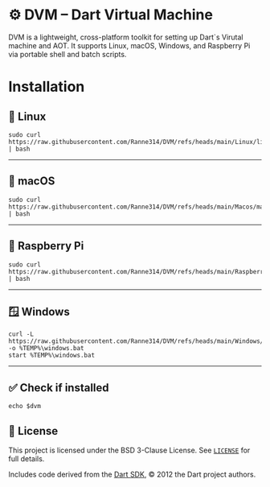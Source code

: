 # ⚙️ DVM – Dart Virtual Machine

DVM is a lightweight, cross-platform toolkit for setting up Dart`s Virutal machine and AOT. It supports Linux, macOS, Windows, and Raspberry Pi via portable shell and batch scripts.

# Installation

## 🐧 Linux

```
sudo curl https://raw.githubusercontent.com/Ranne314/DVM/refs/heads/main/Linux/linux.sh | bash
```

---

## 🍏 macOS

```
sudo curl https://raw.githubusercontent.com/Ranne314/DVM/refs/heads/main/Macos/macos.sh | bash
```
---

## 🍓 Raspberry Pi

```
sudo curl https://raw.githubusercontent.com/Ranne314/DVM/refs/heads/main/Raspberrypi/raspberrypi.sh | bash
```
---

## 🪟 Windows

```
curl -L https://raw.githubusercontent.com/Ranne314/DVM/refs/heads/main/Windows/windows.bat -o %TEMP%\windows.bat
start %TEMP%\windows.bat

```
---

## ✅ Check if installed

```
echo $dvm
```

## 📜 License

This project is licensed under the BSD 3-Clause License. See [`LICENSE`](LICENSE) for full details.

Includes code derived from the [Dart SDK](https://github.com/dart-lang/sdk), © 2012 the Dart project authors.
